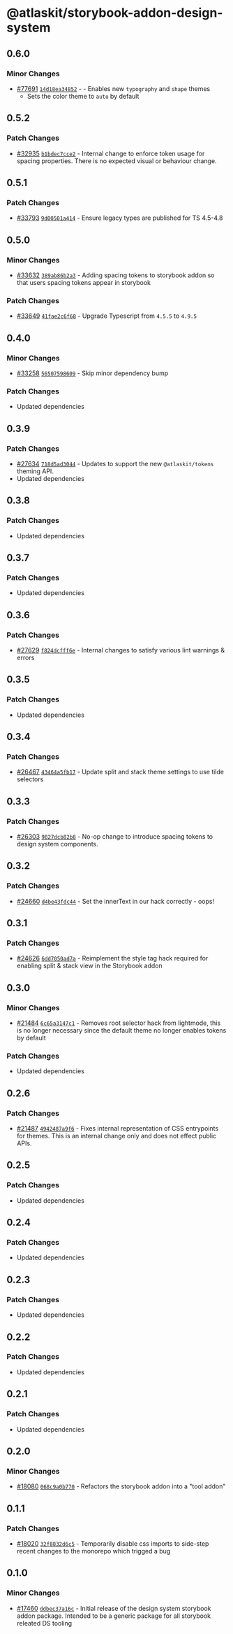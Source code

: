 # @atlaskit/storybook-addon-design-system

## 0.6.0

### Minor Changes

- [#77691](https://stash.atlassian.com/projects/CONFCLOUD/repos/confluence-frontend/pull-requests/77691) [`14d18ea34852`](https://stash.atlassian.com/projects/CONFCLOUD/repos/confluence-frontend/commits/14d18ea34852) - - Enables new `typography` and `shape` themes
  - Sets the color theme to `auto` by default

## 0.5.2

### Patch Changes

- [#32935](https://bitbucket.org/atlassian/atlassian-frontend/pull-requests/32935) [`b1bdec7cce2`](https://bitbucket.org/atlassian/atlassian-frontend/commits/b1bdec7cce2) - Internal change to enforce token usage for spacing properties. There is no expected visual or behaviour change.

## 0.5.1

### Patch Changes

- [#33793](https://bitbucket.org/atlassian/atlassian-frontend/pull-requests/33793) [`9d00501a414`](https://bitbucket.org/atlassian/atlassian-frontend/commits/9d00501a414) - Ensure legacy types are published for TS 4.5-4.8

## 0.5.0

### Minor Changes

- [#33632](https://bitbucket.org/atlassian/atlassian-frontend/pull-requests/33632) [`389ab86b2a3`](https://bitbucket.org/atlassian/atlassian-frontend/commits/389ab86b2a3) - Adding spacing tokens to storybook addon so that users spacing tokens appear in storybook

### Patch Changes

- [#33649](https://bitbucket.org/atlassian/atlassian-frontend/pull-requests/33649) [`41fae2c6f68`](https://bitbucket.org/atlassian/atlassian-frontend/commits/41fae2c6f68) - Upgrade Typescript from `4.5.5` to `4.9.5`

## 0.4.0

### Minor Changes

- [#33258](https://bitbucket.org/atlassian/atlassian-frontend/pull-requests/33258) [`56507598609`](https://bitbucket.org/atlassian/atlassian-frontend/commits/56507598609) - Skip minor dependency bump

### Patch Changes

- Updated dependencies

## 0.3.9

### Patch Changes

- [#27634](https://bitbucket.org/atlassian/atlassian-frontend/pull-requests/27634) [`718d5ad3044`](https://bitbucket.org/atlassian/atlassian-frontend/commits/718d5ad3044) - Updates to support the new `@atlaskit/tokens` theming API.
- Updated dependencies

## 0.3.8

### Patch Changes

- Updated dependencies

## 0.3.7

### Patch Changes

- Updated dependencies

## 0.3.6

### Patch Changes

- [#27629](https://bitbucket.org/atlassian/atlassian-frontend/pull-requests/27629) [`f824dcfff6e`](https://bitbucket.org/atlassian/atlassian-frontend/commits/f824dcfff6e) - Internal changes to satisfy various lint warnings & errors

## 0.3.5

### Patch Changes

- Updated dependencies

## 0.3.4

### Patch Changes

- [#26467](https://bitbucket.org/atlassian/atlassian-frontend/pull-requests/26467) [`43464a5fb17`](https://bitbucket.org/atlassian/atlassian-frontend/commits/43464a5fb17) - Update split and stack theme settings to use tilde selectors

## 0.3.3

### Patch Changes

- [#26303](https://bitbucket.org/atlassian/atlassian-frontend/pull-requests/26303) [`9827dcb82b8`](https://bitbucket.org/atlassian/atlassian-frontend/commits/9827dcb82b8) - No-op change to introduce spacing tokens to design system components.

## 0.3.2

### Patch Changes

- [#24660](https://bitbucket.org/atlassian/atlassian-frontend/pull-requests/24660) [`d4be43fdc44`](https://bitbucket.org/atlassian/atlassian-frontend/commits/d4be43fdc44) - Set the innerText in our hack correctly - oops!

## 0.3.1

### Patch Changes

- [#24626](https://bitbucket.org/atlassian/atlassian-frontend/pull-requests/24626) [`6dd7050ad7a`](https://bitbucket.org/atlassian/atlassian-frontend/commits/6dd7050ad7a) - Reimplement the style tag hack required for enabling split & stack view in the Storybook addon

## 0.3.0

### Minor Changes

- [#21484](https://bitbucket.org/atlassian/atlassian-frontend/pull-requests/21484) [`6c65a3147c1`](https://bitbucket.org/atlassian/atlassian-frontend/commits/6c65a3147c1) - Removes root selector hack from lightmode, this is no longer necessary since the default theme no longer enables tokens by default

### Patch Changes

- Updated dependencies

## 0.2.6

### Patch Changes

- [#21487](https://bitbucket.org/atlassian/atlassian-frontend/pull-requests/21487) [`4942487a9f6`](https://bitbucket.org/atlassian/atlassian-frontend/commits/4942487a9f6) - Fixes internal representation of CSS entrypoints for themes. This is an internal change only and does not effect public APIs.

## 0.2.5

### Patch Changes

- Updated dependencies

## 0.2.4

### Patch Changes

- Updated dependencies

## 0.2.3

### Patch Changes

- Updated dependencies

## 0.2.2

### Patch Changes

- Updated dependencies

## 0.2.1

### Patch Changes

- Updated dependencies

## 0.2.0

### Minor Changes

- [#18080](https://bitbucket.org/atlassian/atlassian-frontend/pull-requests/18080) [`068c9a0b770`](https://bitbucket.org/atlassian/atlassian-frontend/commits/068c9a0b770) - Refactors the storybook addon into a "tool addon"

## 0.1.1

### Patch Changes

- [#18020](https://bitbucket.org/atlassian/atlassian-frontend/pull-requests/18020) [`32f8832d6c5`](https://bitbucket.org/atlassian/atlassian-frontend/commits/32f8832d6c5) - Temporarily disable css imports to side-step recent changes to the monorepo which trigged a bug

## 0.1.0

### Minor Changes

- [#17460](https://bitbucket.org/atlassian/atlassian-frontend/pull-requests/17460) [`ddbec37a16c`](https://bitbucket.org/atlassian/atlassian-frontend/commits/ddbec37a16c) - Initial release of the design system storybook addon package. Intended to be a generic package for all storybook releated DS tooling
